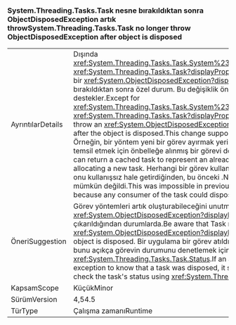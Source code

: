 ### <a name="systemthreadingtaskstask-no-longer-throw-objectdisposedexception-after-object-is-disposed"></a><span data-ttu-id="2d072-101">System.Threading.Tasks.Task nesne bırakıldıktan sonra ObjectDisposedException artık throw</span><span class="sxs-lookup"><span data-stu-id="2d072-101">System.Threading.Tasks.Task no longer throw ObjectDisposedException after object is disposed</span></span>

|   |   |
|---|---|
|<span data-ttu-id="2d072-102">Ayrıntılar</span><span class="sxs-lookup"><span data-stu-id="2d072-102">Details</span></span>|<span data-ttu-id="2d072-103">Dışında <xref:System.Threading.Tasks.Task.System%23IAsyncResult%23AsyncWaitHandle>, <xref:System.Threading.Tasks.Task?displayProperty=name> yöntemleri artık throw bir <xref:System.ObjectDisposedException?displayProperty=name> nesne bırakıldıktan sonra özel durum. Bu değişiklik önbelleğe alınan görevlerin kullanımını destekler.</span><span class="sxs-lookup"><span data-stu-id="2d072-103">Except for <xref:System.Threading.Tasks.Task.System%23IAsyncResult%23AsyncWaitHandle>, <xref:System.Threading.Tasks.Task?displayProperty=name> methods no longer throw an <xref:System.ObjectDisposedException?displayProperty=name> exception after the object is disposed.This change supports the use of cached tasks.</span></span> <span data-ttu-id="2d072-104">Örneğin, bir yöntem yeni bir görev ayırmak yerine zaten tamamlanmış bir işlemi temsil etmek için önbelleğe alınmış bir görevi döndürebilir.</span><span class="sxs-lookup"><span data-stu-id="2d072-104">For example, a method can return a cached task to represent an already completed operation instead of allocating a new task.</span></span> <span data-ttu-id="2d072-105">Herhangi bir görev kullanıcısı bunu atabildiğinden ve bu da onu kullanışsız hale getirdiğinden, bu önceki .NET Framework sürümlerinde mümkün değildi.</span><span class="sxs-lookup"><span data-stu-id="2d072-105">This was impossible in previous .NET Framework versions, because any consumer of the task could dispose of it, which rendered it unusable.</span></span>|
|<span data-ttu-id="2d072-106">Öneri</span><span class="sxs-lookup"><span data-stu-id="2d072-106">Suggestion</span></span>|<span data-ttu-id="2d072-107">Görev yöntemleri artık oluşturabileceğini unutmayın <xref:System.ObjectDisposedException?displayProperty=name> nesne çıkarıldığından durumlarda.</span><span class="sxs-lookup"><span data-stu-id="2d072-107">Be aware that Task methods may no longer throw <xref:System.ObjectDisposedException?displayProperty=name> in cases when the object is disposed.</span></span> <span data-ttu-id="2d072-108">Bir uygulama bir görev atıldı öğrenmek için bu özel bağlı olarak, bunu açıkça görevin durumunu denetlemek için güncelleştirilmelidir kullanarak <xref:System.Threading.Tasks.Task.Status>.</span><span class="sxs-lookup"><span data-stu-id="2d072-108">If an app was depending on this exception to know that a task was disposed, it should be updated to explicitly check the task's status using <xref:System.Threading.Tasks.Task.Status>.</span></span>|
|<span data-ttu-id="2d072-109">Kapsam</span><span class="sxs-lookup"><span data-stu-id="2d072-109">Scope</span></span>|<span data-ttu-id="2d072-110">Küçük</span><span class="sxs-lookup"><span data-stu-id="2d072-110">Minor</span></span>|
|<span data-ttu-id="2d072-111">Sürüm</span><span class="sxs-lookup"><span data-stu-id="2d072-111">Version</span></span>|<span data-ttu-id="2d072-112">4,5</span><span class="sxs-lookup"><span data-stu-id="2d072-112">4.5</span></span>|
|<span data-ttu-id="2d072-113">Tür</span><span class="sxs-lookup"><span data-stu-id="2d072-113">Type</span></span>|<span data-ttu-id="2d072-114">Çalışma zamanı</span><span class="sxs-lookup"><span data-stu-id="2d072-114">Runtime</span></span>|


